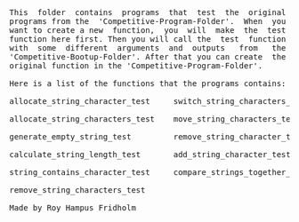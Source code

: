 
<pre>
This  folder  contains  programs  that  test  the  original
programs from the  'Competitive-Program-Folder'.  When  you
want to create a new  function,  you  will  make  the  test
function here first. Then you will call the  test  function
with  some  different  arguments  and  outputs   from   the
'Competitive-Bootup-Folder'. After that you can create  the
original function in the 'Competitive-Program-Folder'.

Here is a list of the functions that the programs contains:

allocate_string_character_test     switch_string_characters_test

allocate_string_characters_test    move_string_characters_test

generate_empty_string_test         remove_string_character_test

calculate_string_length_test       add_string_character_test

string_contains_character_test     compare_strings_together_test

remove_string_characters_test

Made by Roy Hampus Fridholm
</pre>
